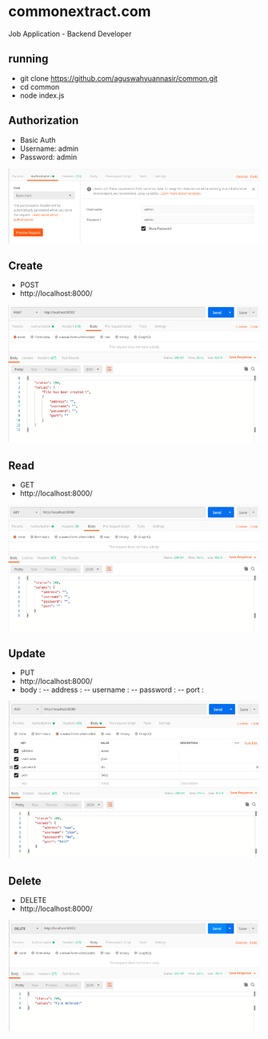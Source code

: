 # commonextract.com
Job Application - Backend Developer

## running
- git clone https://github.com/aguswahyuannasir/common.git
- cd common
- node index.js

## Authorization
- Basic Auth
- Username: admin
- Password: admin

![file](https://github.com/aguswahyuannasir/common/blob/master/img/auth.png)

## Create 
- POST
- http://localhost:8000/

![file](https://github.com/aguswahyuannasir/common/blob/master/img/create.png)
## Read
- GET
- http://localhost:8000/

![file](https://github.com/aguswahyuannasir/common/blob/master/img/read.png)


## Update
- PUT
- http://localhost:8000/
- body :
    -- address :
    -- username :
    -- password :
    -- port :

![file](https://github.com/aguswahyuannasir/common/blob/master/img/update.png)


## Delete
- DELETE
- http://localhost:8000/

![file](https://github.com/aguswahyuannasir/common/blob/master/img/delete.png)
